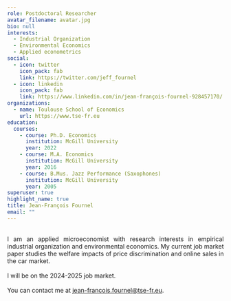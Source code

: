 ```yaml
---
role: Postdoctoral Researcher
avatar_filename: avatar.jpg
bio: null
interests:
  - Industrial Organization
  - Environmental Economics
  - Applied econometrics
social:
  - icon: twitter
    icon_pack: fab
    link: https://twitter.com/jeff_fournel
  - icon: linkedin
    icon_pack: fab
    link: https://www.linkedin.com/in/jean-françois-fournel-928457170/
organizations:
  - name: Toulouse School of Economics
    url: https://www.tse-fr.eu
education:
  courses:
    - course: Ph.D. Economics
      institution: McGill University
      year: 2022
    - course: M.A. Economics
      institution: McGill University
      year: 2016
    - course: B.Mus. Jazz Performance (Saxophones)
      institution: McGill University
      year: 2005
superuser: true
highlight_name: true
title: Jean-François Fournel
email: ""
---
```

<div style="text-align: justify"> 
<br> I am an applied microeconomist with research interests in empirical industrial organization and environmental economics. My current job market paper studies the welfare impacts of price discrimination and online sales in the car market. 
<br><br> I will be on the 2024-2025 job market. 
<br><br> You can contact me at <a href="jean-francois.fournel@tse-fr.eu"><u>jean-francois.fournel@tse-fr.eu</u></a>.
</div>
